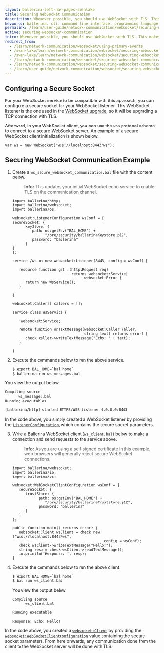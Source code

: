 ```yaml
---
layout: ballerina-left-nav-pages-swanlake
title: Securing WebSocket Communication
description: Whenever possible, you should use WebSocket with TLS. This makes sure that your data communication is secure through the network. 
keywords: ballerina, cli, command line interface, programming language
permalink: /learn/user-guide/network-communication/websocket/securing-websocket-communication/
active: securing-websocket-communication
intro: Whenever possible, you should use WebSocket with TLS. This makes sure that your data communication is secure through the network. 
redirect_from:
  - /learn/network-communication/websocket/using-primary-events
  - /swan-lake/learn/network-communication/websocket/securing-websocket-communication/
  - /swan-lake/learn/network-communication/websocket/securing-websocket-communication
  - /learn/network-communication/websocket/securing-websocket-communication/
  - /learn/network-communication/websocket/securing-websocket-communication
  - /learn/user-guide/network-communication/websocket/securing-websocket-communication
---
```


## Configuring a Secure Socket 

For your WebSocket service to be compatible with this approach, you can configure a secure socket for your WebSocket listener. This WebSocket listener is the one used in the [WebSocket upgrade](/learn/network-communication/websocket/), so it will be upgrading a TCP connection with TLS.

Afterward, in your WebSocket client, you can use the `wss` protocol scheme to connect to a secure WebSocket server. An example of a secure WebSocket client initialization is shown below.

```ballerina
var ws = new WebSocket("wss://localhost:8443/ws");
```

## Securing WebSocket Communication Example

1. Create a `ws_secure_websocket_communication.bal` file with the content below.

   >**Info:** This updates your initial WebSocket echo service to enable TLS on the communication channel. 

   ```ballerina
   import ballerina/http;
   import ballerina/websocket;
   import ballerina/os;
   
   websocket:ListenerConfiguration wsConf = {
   secureSocket: {
         keyStore: {
            path: os:getEnv("BAL_HOME") +
                  "/bre/security/ballerinaKeystore.p12",
            password: "ballerina"
         }
   }
   };
   
   service /ws on new websocket:Listener(8443, config = wsConf) {
   
      resource function get .(http:Request req)
                              returns websocket:Service|
                                    websocket:Error {
         return new WsService();
      }
   
   }
   
   websocket:Caller[] callers = [];
   
   service class WsService {
   
      *websocket:Service;
   
      remote function onTextMessage(websocket:Caller caller,
                                    string text) returns error? {
         check caller->writeTextMessage("Echo: " + text);
      }
   
   }
   ```

2. Execute the commands below to run the above service. 

   ```bash
   $ export BAL_HOME=`bal home`
   $ ballerina run ws_messages.bal
   ```
You view the output below.

   ```bash
   Compiling source
         ws_messages.bal
   Running executables
   
   [ballerina/http] started HTTPS/WSS listener 0.0.0.0:8443
   ```

   In the code above, you simply created a WebSocket listener by providing the [`ListenerConfiguration`](/learn/api-docs/ballerina/#/ballerina/websocket/1.1.2/websocket/records/ListenerConfiguration), which contains the secure socket parameters. 

3. Write a Ballerina WebSocket client (`ws_client.bal`) below to make a connection and send requests to the service above.

   >**Info:** As you are using a self-signed certificate in this example, web browsers will generally reject secure WebSocket connections.  

   ```ballerina
   import ballerina/websocket;
   import ballerina/io;
   import ballerina/os;
   
   websocket:WebSocketClientConfiguration wsConf = {
      secureSocket: {
         trustStore: {
               path: os:getEnv("BAL_HOME") +
                  "/bre/security/ballerinaTruststore.p12",
               password: "ballerina"
         }
      }
   };
   
   public function main() returns error? {
      websocket:Client wsClient = check new ("wss://localhost:8443/ws",
                                             config = wsConf);
      check wsClient->writeTextMessage("Hello!");
      string resp = check wsClient->readTextMessage();
      io:println("Response: ", resp);
   }
   ```

4. Execute the commands below to run the above client. 

   ```bash
   $ export BAL_HOME=`bal home`
   $ bal run ws_client.bal
   ```

   You view the output below.

   ```bash
   Compiling source
         ws_client.bal

   Running executable

   Response: Echo: Hello!
   ```

In the code above, you created a [`websocket:Client`](/learn/api-docs/ballerina/#/ballerina/websocket/1.1.2/websocket/clients/Client) by providing the [`websocket:WebSocketClientConfiguration`](/learn/api-docs/ballerina/#/ballerina/websocket/1.1.2/websocket/records/WebSocketClientConfiguration) value containing the secure socket parameters. From here onwards, any communication done from the client to the WebSocket server will be done with TLS.

<style> #tree-expand-all, #tree-collapse-all, .cTocElements {display:none;} .cGitButtonContainer {padding-left: 40px;} </style>